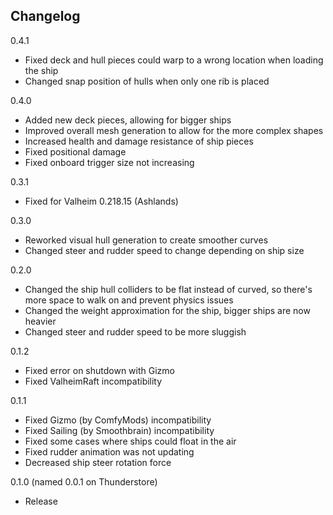 ## Changelog

0.4.1
- Fixed deck and hull pieces could warp to a wrong location when loading the ship
- Changed snap position of hulls when only one rib is placed

0.4.0
- Added new deck pieces, allowing for bigger ships
- Improved overall mesh generation to allow for the more complex shapes
- Increased health and damage resistance of ship pieces
- Fixed positional damage
- Fixed onboard trigger size not increasing

0.3.1
- Fixed for Valheim 0.218.15 (Ashlands)

0.3.0
- Reworked visual hull generation to create smoother curves
- Changed steer and rudder speed to change depending on ship size

0.2.0
- Changed the ship hull colliders to be flat instead of curved, so there's more space to walk on and prevent physics issues
- Changed the weight approximation for the ship, bigger ships are now heavier
- Changed steer and rudder speed to be more sluggish

0.1.2
- Fixed error on shutdown with Gizmo
- Fixed ValheimRaft incompatibility

0.1.1
- Fixed Gizmo (by ComfyMods) incompatibility
- Fixed Sailing (by Smoothbrain) incompatibility
- Fixed some cases where ships could float in the air
- Fixed rudder animation was not updating
- Decreased ship steer rotation force

0.1.0 (named 0.0.1 on Thunderstore)
- Release

